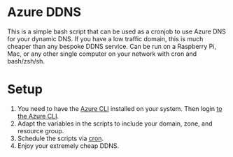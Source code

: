 # Azure DDNS

This is a simple bash script that can be used as a cronjob to use Azure DNS for your dynamic DNS. If you have a low traffic domain, this is much cheaper than any bespoke DDNS service. Can be run on a Raspberry Pi, Mac, or any other single computer on your network with cron and bash/zsh/sh.

# Setup

1. You need to have the [Azure CLI](https://docs.microsoft.com/en-us/cli/azure/install-azure-cli) installed on your system. Then login [to the Azure CLI](https://docs.microsoft.com/en-us/cli/azure/authenticate-azure-cli).
2. Adapt the variables in the scripts to include your domain, zone, and resource group.
3. Schedule the scripts via [cron](https://crontab.guru).
4. Enjoy your extremely cheap DDNS.